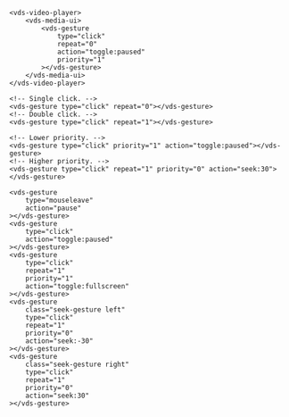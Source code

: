 <script>
import Docs from './_Docs.md';
</script>

<Docs>

```html:copy-highlight:slot=usage{3-8}
<vds-video-player>
	<vds-media-ui>
		<vds-gesture
			type="click"
			repeat="0"
			action="toggle:paused"
			priority="1"
		></vds-gesture>
	</vds-media-ui>
</vds-video-player>
```

```html:slot=repeat
<!-- Single click. -->
<vds-gesture type="click" repeat="0"></vds-gesture>
<!-- Double click. -->
<vds-gesture type="click" repeat="1"></vds-gesture>
```

```html:slot=priority
<!-- Lower priority. -->
<vds-gesture type="click" priority="1" action="toggle:paused"></vds-gesture>
<!-- Higher priority. -->
<vds-gesture type="click" repeat="1" priority="0" action="seek:30"></vds-gesture>
```

```html:copy:slot=styling
<vds-gesture
	type="mouseleave"
	action="pause"
></vds-gesture>
<vds-gesture
	type="click"
	action="toggle:paused"
></vds-gesture>
<vds-gesture
	type="click"
	repeat="1"
	priority="1"
	action="toggle:fullscreen"
></vds-gesture>
<vds-gesture
	class="seek-gesture left"
	type="click"
	repeat="1"
	priority="0"
	action="seek:-30"
></vds-gesture>
<vds-gesture
	class="seek-gesture right"
	type="click"
	repeat="1"
	priority="0"
	action="seek:30"
></vds-gesture>
```

</Docs>
